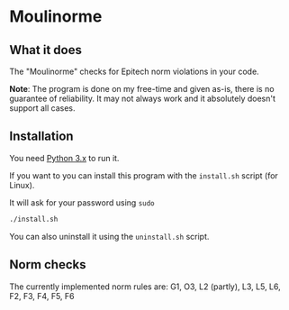 # Moulinorme

## What it does
The "Moulinorme" checks for Epitech norm violations in your code.

**Note**: The program is done on my free-time and given as-is, there is no guarantee of reliability. It may not always work and it absolutely doesn't support all cases.

## Installation
You need [Python 3.x](https://docs.python.org/3.6/tutorial/index.html) to run it.

If you want to you can install this program with the `install.sh` script (for Linux).

It will ask for your password using `sudo`
```bash
./install.sh
```
You can also uninstall it using the `uninstall.sh` script.

## Norm checks
The currently implemented norm rules are: G1, O3, L2 (partly), L3, L5, L6, F2, F3, F4, F5, F6